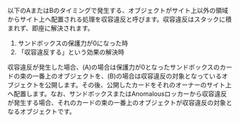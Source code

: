 以下のAまたはBのタイミングで発生する、オブジェクトがサイト上以外の領域からサイト上へ配置される処理を収容違反と呼びます。収容違反はスタックに積まれず、即座に解決されます。
1. サンドボックスの保護力が0になった時
2. 「収容違反する」という効果の解決時

収容違反が発生した場合、(A)の場合は保護力が0となったサンドボックスのカードの束の一番上のオブジェクトを、(B)の場合は収容違反の対象となっているオブジェクトを公開します。その後、公開したカードをそれのオーナーのサイト上へ配置します。なお、サンドボックスまたはAnomalousロッカーから収容違反が発生する場合、それのカードの束の一番上のオブジェクトが収容違反の対象となるオブジェクトです。
